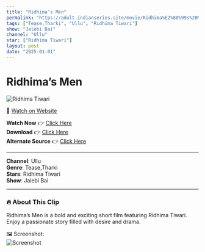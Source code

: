 ```yaml
---
title: "Ridhima’s Men"
permalink: "https://adult.indianseries.site/movie/Ridhima%E2%80%99s%20Men"
tags: ["Tease,Tharki", "Ullu", "Ridhima Tiwari"]
show: "Jalebi Bai"
channel: "Ullu"
star: ["Ridhima Tiwari"]
layout: post
date: "2025-01-01"
---
```


# Ridhima’s Men

![Ridhima Tiwari](https://shorts.desisins.com/wp-content/uploads/2024/06/Ridhimas-Men-DesiSins.com_.jpg)

🔗 [Watch on Website](https://adult.indianseries.site/movie/Ridhima%E2%80%99s%20Men)

**Watch Now** 👉 [Click Here](https://adult.indianseries.site/movie/Ridhima%E2%80%99s%20Men)  
**Download** 👉 [Click Here](https://adult.indianseries.site/movie/Ridhima%E2%80%99s%20Men)  
**Alternate Source** 👉 [Click Here](https://adult.indianseries.site/movie/Ridhima%E2%80%99s%20Men)

---

**Channel**: Ullu  
**Genre**: Tease,Tharki  
**Stars**: Ridhima Tiwari  
**Show**: Jalebi Bai

---

### 🔥 About This Clip

Ridhima’s Men is a bold and exciting short film featuring Ridhima Tiwari. Enjoy a passionate story filled with desire and drama.
 
🖼️ Screenshot:  
![Screenshot](https://shorts.desisins.com/wp-content/uploads/2024/06/Ridhimas-Men-DesiSins.com_.jpg)
